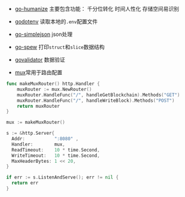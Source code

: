- [go-humanize](https://github.com/dustin/go-humanize)
主要包含功能： 千分位转化 时间人性化 存储空间易识别

- [godotenv](https://github.com/joho/godotenv)
读取本地的`.env`配置文件

- [go-simplejson](https://godoc.org/github.com/bitly/go-simplejson)
json处理

- [go-spew](https://github.com/davecgh/go-spew)
打印`struct`和`slice`数据结构

- [govalidator](https://github.com/asaskevich/govalidator)
数据验证
- [mux](https://github.com/gorilla/mux)常用于路由配置
```go
func makeMuxRouter() http.Handler {
	muxRouter := mux.NewRouter()
	muxRouter.HandleFunc("/", handleGetBlockchain).Methods("GET")
	muxRouter.HandleFunc("/", handleWriteBlock).Methods("POST")
	return muxRouter
}

mux := makeMuxRouter()

s := &http.Server{
  Addr:           ":8080" ,
  Handler:        mux,
  ReadTimeout:    10 * time.Second,
  WriteTimeout:   10 * time.Second,
  MaxHeaderBytes: 1 << 20,
}

if err := s.ListenAndServe(); err != nil {
  return err
}
```
